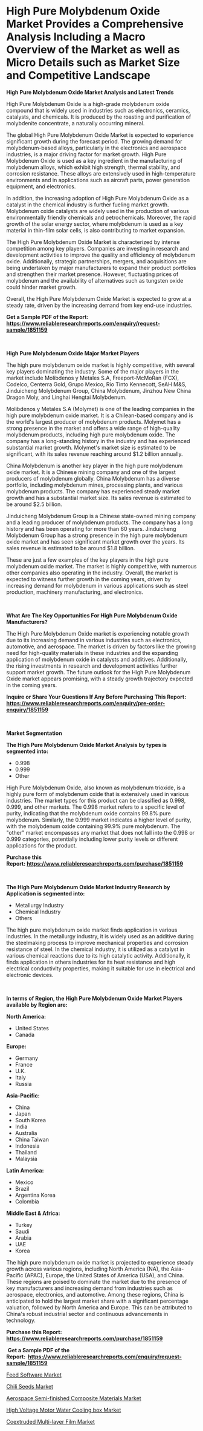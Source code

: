 <p><h1>High Pure Molybdenum Oxide Market Provides a Comprehensive Analysis Including a Macro Overview of the Market as well as Micro Details such as Market Size and Competitive Landscape</h1></p><p><strong>High Pure Molybdenum Oxide Market Analysis and Latest Trends</strong></p>
<p><p>High Pure Molybdenum Oxide is a high-grade molybdenum oxide compound that is widely used in industries such as electronics, ceramics, catalysts, and chemicals. It is produced by the roasting and purification of molybdenite concentrate, a naturally occurring mineral.</p><p>The global High Pure Molybdenum Oxide Market is expected to experience significant growth during the forecast period. The growing demand for molybdenum-based alloys, particularly in the electronics and aerospace industries, is a major driving factor for market growth. High Pure Molybdenum Oxide is used as a key ingredient in the manufacturing of molybdenum alloys, which exhibit high strength, thermal stability, and corrosion resistance. These alloys are extensively used in high-temperature environments and in applications such as aircraft parts, power generation equipment, and electronics.</p><p>In addition, the increasing adoption of High Pure Molybdenum Oxide as a catalyst in the chemical industry is further fueling market growth. Molybdenum oxide catalysts are widely used in the production of various environmentally friendly chemicals and petrochemicals. Moreover, the rapid growth of the solar energy sector, where molybdenum is used as a key material in thin-film solar cells, is also contributing to market expansion.</p><p>The High Pure Molybdenum Oxide Market is characterized by intense competition among key players. Companies are investing in research and development activities to improve the quality and efficiency of molybdenum oxide. Additionally, strategic partnerships, mergers, and acquisitions are being undertaken by major manufacturers to expand their product portfolios and strengthen their market presence. However, fluctuating prices of molybdenum and the availability of alternatives such as tungsten oxide could hinder market growth.</p><p>Overall, the High Pure Molybdenum Oxide Market is expected to grow at a steady rate, driven by the increasing demand from key end-use industries.</p></p>
<p><strong>Get a Sample PDF of the Report:&nbsp; <a href="https://www.reliableresearchreports.com/enquiry/request-sample/1851159">https://www.reliableresearchreports.com/enquiry/request-sample/1851159</a></strong></p>
<p>&nbsp;</p>
<p><strong>High Pure Molybdenum Oxide Major Market Players</strong></p>
<p><p>The high pure molybdenum oxide market is highly competitive, with several key players dominating the industry. Some of the major players in the market include Molibdenos y Metales S.A, Freeport-McMoRan (FCX), Codelco, Centerra Gold, Grupo Mexico, Rio Tinto Kennecott, SeAH M&S, Jinduicheng Molybdenum Group, China Molybdenum, Jinzhou New China Dragon Moly, and Linghai Hengtai Molybdenum.</p><p>Molibdenos y Metales S.A (Molymet) is one of the leading companies in the high pure molybdenum oxide market. It is a Chilean-based company and is the world's largest producer of molybdenum products. Molymet has a strong presence in the market and offers a wide range of high-quality molybdenum products, including high pure molybdenum oxide. The company has a long-standing history in the industry and has experienced substantial market growth. Molymet's market size is estimated to be significant, with its sales revenue reaching around $1.2 billion annually.</p><p>China Molybdenum is another key player in the high pure molybdenum oxide market. It is a Chinese mining company and one of the largest producers of molybdenum globally. China Molybdenum has a diverse portfolio, including molybdenum mines, processing plants, and various molybdenum products. The company has experienced steady market growth and has a substantial market size. Its sales revenue is estimated to be around $2.5 billion.</p><p>Jinduicheng Molybdenum Group is a Chinese state-owned mining company and a leading producer of molybdenum products. The company has a long history and has been operating for more than 60 years. Jinduicheng Molybdenum Group has a strong presence in the high pure molybdenum oxide market and has seen significant market growth over the years. Its sales revenue is estimated to be around $1.8 billion.</p><p>These are just a few examples of the key players in the high pure molybdenum oxide market. The market is highly competitive, with numerous other companies also operating in the industry. Overall, the market is expected to witness further growth in the coming years, driven by increasing demand for molybdenum in various applications such as steel production, machinery manufacturing, and electronics.</p></p>
<p>&nbsp;</p>
<p><strong>What Are The Key Opportunities For High Pure Molybdenum Oxide Manufacturers?</strong></p>
<p><p>The High Pure Molybdenum Oxide market is experiencing notable growth due to its increasing demand in various industries such as electronics, automotive, and aerospace. The market is driven by factors like the growing need for high-quality materials in these industries and the expanding application of molybdenum oxide in catalysts and additives. Additionally, the rising investments in research and development activities further support market growth. The future outlook for the High Pure Molybdenum Oxide market appears promising, with a steady growth trajectory expected in the coming years.</p></p>
<p><strong>Inquire or Share Your Questions If Any Before Purchasing This Report: <a href="https://www.reliableresearchreports.com/enquiry/pre-order-enquiry/1851159">https://www.reliableresearchreports.com/enquiry/pre-order-enquiry/1851159</a></strong></p>
<p>&nbsp;</p>
<p><strong>Market Segmentation</strong></p>
<p><strong>The High Pure Molybdenum Oxide Market Analysis by types is segmented into:</strong></p>
<p><ul><li>0.998</li><li>0.999</li><li>Other</li></ul></p>
<p><p>High Pure Molybdenum Oxide, also known as molybdenum trioxide, is a highly pure form of molybdenum oxide that is extensively used in various industries. The market types for this product can be classified as 0.998, 0.999, and other markets. The 0.998 market refers to a specific level of purity, indicating that the molybdenum oxide contains 99.8% pure molybdenum. Similarly, the 0.999 market indicates a higher level of purity, with the molybdenum oxide containing 99.9% pure molybdenum. The "other" market encompasses any market that does not fall into the 0.998 or 0.999 categories, potentially including lower purity levels or different applications for the product.</p></p>
<p><strong>Purchase this Report:&nbsp;<a href="https://www.reliableresearchreports.com/purchase/1851159">https://www.reliableresearchreports.com/purchase/1851159</a></strong></p>
<p>&nbsp;</p>
<p><strong>The High Pure Molybdenum Oxide Market Industry Research by Application is segmented into:</strong></p>
<p><ul><li>Metallurgy Industry</li><li>Chemical Industry</li><li>Others</li></ul></p>
<p><p>The high pure molybdenum oxide market finds application in various industries. In the metallurgy industry, it is widely used as an additive during the steelmaking process to improve mechanical properties and corrosion resistance of steel. In the chemical industry, it is utilized as a catalyst in various chemical reactions due to its high catalytic activity. Additionally, it finds application in others industries for its heat resistance and high electrical conductivity properties, making it suitable for use in electrical and electronic devices.</p></p>
<p>&nbsp;</p>
<p><strong>In terms of Region, the High Pure Molybdenum Oxide Market Players available by Region are:</strong></p>
<p>
    <p> <strong> North America: </strong>
        <ul>
            <li>United States</li>
            <li>Canada</li>
        </ul>
        </p> 
    <p> <strong> Europe: </strong>
        <ul>
            <li>Germany</li>
            <li>France</li>
            <li>U.K.</li>
            <li>Italy</li>
            <li>Russia</li>
        </ul>
        </p> 
    <p> <strong> Asia-Pacific: </strong>
        <ul>
            <li>China</li>
            <li>Japan</li>
            <li>South Korea</li>
            <li>India</li>
            <li>Australia</li>
            <li>China Taiwan</li>
            <li>Indonesia</li>
            <li>Thailand</li>
            <li>Malaysia</li>
        </ul>
        </p> 
    <p> <strong> Latin America: </strong>
        <ul>
            <li>Mexico</li>
            <li>Brazil</li>
            <li>Argentina Korea</li>
            <li>Colombia</li>
        </ul>
        </p> 
    <p> <strong> Middle East & Africa: </strong>
        <ul>
            <li>Turkey</li>
            <li>Saudi</li>
            <li>Arabia</li>
            <li>UAE</li>
            <li>Korea</li>
        </ul>
    </p>
    </p>
<p><p>The high pure molybdenum oxide market is projected to experience steady growth across various regions, including North America (NA), the Asia-Pacific (APAC), Europe, the United States of America (USA), and China. These regions are poised to dominate the market due to the presence of key manufacturers and increasing demand from industries such as aerospace, electronics, and automotive. Among these regions, China is anticipated to hold the largest market share with a significant percentage valuation, followed by North America and Europe. This can be attributed to China's robust industrial sector and continuous advancements in technology.</p></p>
<p><strong>Purchase this Report: <a href="https://www.reliableresearchreports.com/purchase/1851159">https://www.reliableresearchreports.com/purchase/1851159</a></strong></p>
<p>&nbsp;<strong>Get a Sample PDF of the Report:&nbsp;&nbsp;<a href="https://www.reliableresearchreports.com/enquiry/request-sample/1851159">https://www.reliableresearchreports.com/enquiry/request-sample/1851159</a></strong></p>
<p><strong></strong></p>
<p><p><a href="https://www.linkedin.com/pulse/feed-software-market-size-share-amp-trends-analysis-report-yfhpf/">Feed Software Market</a></p><p><a href="https://www.linkedin.com/pulse/chili-seeds-market-size-growth-forecast-from-2023-2030-avant-marc-sznpf/">Chili Seeds Market</a></p><p><a href="https://github.com/Chiragrp26/Market-Research-Report-List-1/blob/main/aerospace-semi-finished-composite-materials-market.md">Aerospace Semi-finished Composite Materials Market</a></p><p><a href="https://medium.com/@anilaxhafa2022/high-voltage-motor-water-cooling-box-market-trends-forecast-and-competitive-analysis-to-2030-aa605be11e60">High Voltage Motor Water Cooling box Market</a></p><p><a href="https://github.com/santosh758595/Market-Research-Report-List-1/blob/main/coextruded-multi-layer-film-market.md">Coextruded Multi-layer Film Market</a></p></p>